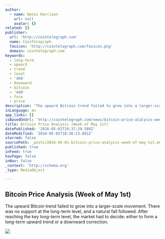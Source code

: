 ```yaml
---
author:
  - name: Denis Harrison
    url: null
    avatar: {}
related: []
publisher:
  url: 'http://cointelegraph.com'
  name: CoinTelegraph
  favicon: 'http://cointelegraph.com/favicon.png'
  domain: cointelegraph.com
keywords:
  - long-term
  - upward
  - trend
  - level
  - '468'
  - downward
  - bitcoin
  - '440'
  - form
  - price
description: 'The upward Bitcoin trend failed to grow into a larger-scale movement. There was no support at the long-term level, and a natural fall followed. After reaching the key long-term level, the market had to decide: either to form a long-term upward trend or a downward correction.'
inLanguage: en
app_links: []
isBasedOnUrl: 'http://cointelegraph.com/news/bitcoin-price-alalysis-week-of-may-1st'
title: Bitcoin Price Analysis (Week of May 1st)
datePublished: '2016-05-01T19:37:29.589Z'
dateModified: '2016-05-01T18:36:23.081Z'
starred: false
sourcePath: _posts/2016-05-01-bitcoin-price-analysis-week-of-may-1st.md
published: true
inFeed: true
hasPage: false
inNav: false
_context: 'http://schema.org'
_type: MediaObject

---
```

<article style=""><h1>Bitcoin Price Analysis (Week of May 1st)</h1><p>The upward Bitcoin trend failed to grow into a larger-scale movement. There was no support at the long-term level, and a natural fall followed. After reaching the key long-term level, the market had to decide: either to form a long-term upward trend or a downward correction.</p><img src="http://cointelegraph.com/storage/uploads/view/932647af985c2911ef91ed9000bfe1a1.jpg" /></article>